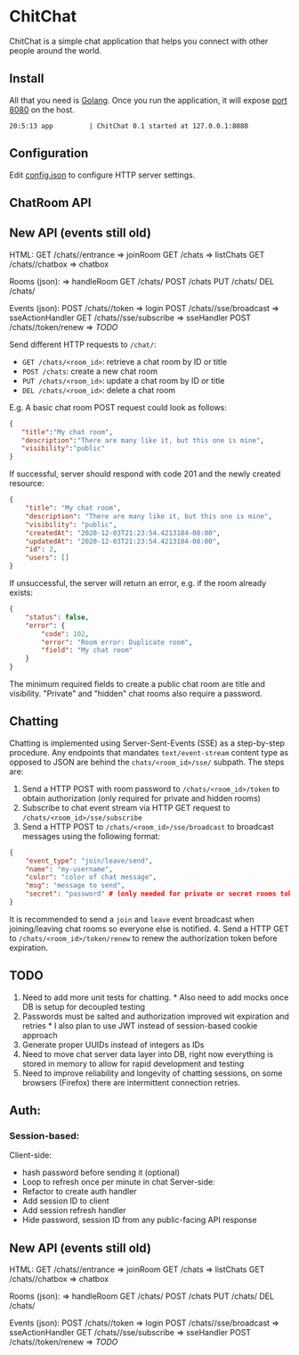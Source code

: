 # ChitChat
ChitChat is a simple chat application that helps you connect with other people around the world.

## Install ##
All that you need is [Golang](https://golang.org/). Once you run the application, it will expose [port 8080](./config.json) on the host.
```
20:5:13 app         | ChitChat 0.1 started at 127.0.0.1:8080
```

## Configuration ##
Edit [config.json](./config.json) to configure HTTP server settings.

## ChatRoom API ##
  ## New API (events still old) ##
  HTML:
  GET /chats/<id>/entrance => joinRoom
  GET /chats => listChats
  GET /chats/<id>/chatbox => chatbox

  Rooms (json): => handleRoom
  GET /chats/<id>
  POST /chats
  PUT /chats/<id>
  DEL /chats/<id>

  Events (json):
  POST /chats/<id>/token => login
  POST /chats/<id>/sse/broadcast => sseActionHandler
  GET /chats/<id>/sse/subscribe => sseHandler
  POST /chats/<id>/token/renew => *TODO*

Send different HTTP requests to `/chat/`:
  * `GET /chats/<room_id>`: retrieve a chat room by ID or title
  * `POST /chats`: create a new chat room
  * `PUT /chats/<room_id>`: update a chat room by ID or title
  * `DEL /chats/<room_id>`: delete a chat room

E.g. A basic chat room POST request could look as follows:
```json
{
   "title":"My chat room",
   "description":"There are many like it, but this one is mine",
   "visibility":"public"
}
```
If successful, server should respond with code 201 and the newly created resource:
```json
{
    "title": "My chat room",
    "description": "There are many like it, but this one is mine",
    "visibility": "public",
    "createdAt": "2020-12-03T21:23:54.4213184-08:00",
    "updatedAt": "2020-12-03T21:23:54.4213184-08:00",
    "id": 2,
    "users": []
}
```

If unsuccessful, the server will return an error, e.g. if the room already exists: 
```json
{
    "status": false,
    "error": {
        "code": 102,
        "error": "Room error: Duplicate room",
        "field": "My chat room"
    }
}
```
The minimum required fields to create a public chat room are title and visibility. "Private" and "hidden" chat rooms also require a password.

## Chatting ##
Chatting is implemented using Server-Sent-Events (SSE) as a step-by-step procedure. Any endpoints that mandates `text/event-stream` content type as opposed to JSON are behind the `chats/<room_id>/sse/` subpath. The steps are:
  1. Send a HTTP POST with room password to `/chats/<room_id>/token` to obtain authorization (only required for private and hidden rooms)
  2. Subscribe to chat event stream via HTTP GET request to `/chats/<room_id>/sse/subscribe`
  3. Send a HTTP POST to `/chats/<room_id>/sse/broadcast` to broadcast messages using the following format:
  ```json
  {
      "event_type": "join/leave/send",
      "name": "my-username",
      "color": "color of chat message",
      "msg": "message to send",
      "secret": "password" # (only needed for private or secret rooms token request)
  }
  ```
  It is recommended to send a `join` and `leave` event broadcast when joining/leaving chat rooms so everyone else is notified.
  4. Send a HTTP GET to `/chats/<room_id>/token/renew` to renew the authorization token before expiration.

  ## TODO ##
  1. Need to add more unit tests for chatting. 
    * Also need to add mocks once DB is setup for decoupled testing
  2. Passwords must be salted and authorization improved wit expiration and retries
    * I also plan to use JWT instead of session-based cookie approach
  3. Generate proper UUIDs instead of integers as IDs
  4. Need to move chat server data layer into DB, right now everything is stored in memory to allow for rapid development and testing
  5. Need to improve reliability and longevity of chatting sessions, on some browsers (Firefox) there are intermittent connection retries.

  ## Auth:
  ### Session-based:
  Client-side:
  * hash password before sending it (optional)
  * Loop to refresh once per minute in chat
  Server-side:
  * Refactor to create auth handler
  * Add session ID to client
  * Add session refresh handler
  * Hide password, session ID from any public-facing API response

  ## New API (events still old) ##
  HTML:
  GET /chats/<id>/entrance => joinRoom
  GET /chats => listChats
  GET /chats/<id>/chatbox => chatbox

  Rooms (json): => handleRoom
  GET /chats/<id>
  POST /chats
  PUT /chats/<id>
  DEL /chats/<id>

  Events (json):
  POST /chats/<id>/token => login
  POST /chats/<id>/sse/broadcast => sseActionHandler
  GET /chats/<id>/sse/subscribe => sseHandler
  POST /chats/<id>/token/renew => *TODO*